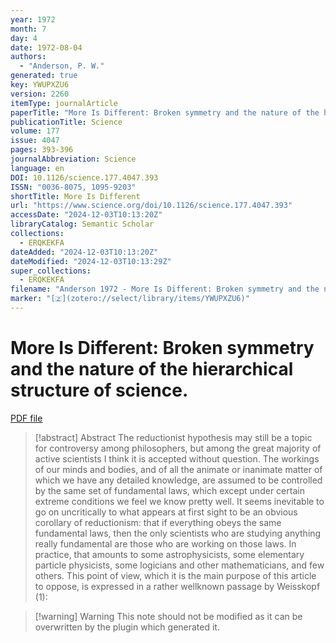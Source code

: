 ```yaml
---
year: 1972
month: 7
day: 4
date: 1972-08-04
authors:
  - "Anderson, P. W."
generated: true
key: YWUPXZU6
version: 2260
itemType: journalArticle
paperTitle: "More Is Different: Broken symmetry and the nature of the hierarchical structure of science."
publicationTitle: Science
volume: 177
issue: 4047
pages: 393-396
journalAbbreviation: Science
language: en
DOI: 10.1126/science.177.4047.393
ISSN: "0036-8075, 1095-9203"
shortTitle: More Is Different
url: "https://www.science.org/doi/10.1126/science.177.4047.393"
accessDate: "2024-12-03T10:13:20Z"
libraryCatalog: Semantic Scholar
collections:
  - ERQKEKFA
dateAdded: "2024-12-03T10:13:20Z"
dateModified: "2024-12-03T10:13:29Z"
super_collections:
  - ERQKEKFA
filename: "Anderson 1972 - More Is Different: Broken symmetry and the nature of the hierarchical structure of science..pdf"
marker: "[🇿](zotero://select/library/items/YWUPXZU6)"
---
```

# More Is Different: Broken symmetry and the nature of the hierarchical structure of science.

[PDF file](/Papers/PDFs/Anderson%201972%20-%20More%20Is%20Different:%20Broken%20symmetry%20and%20the%20nature%20of%20the%20hierarchical%20structure%20of%20science..pdf)

> [!abstract] Abstract
> The reductionist hypothesis may still be a topic for controversy among philosophers, but among the great majority of active scientists I think it is accepted without question. The workings of our minds and bodies, and of all the animate or inanimate matter of which we have any detailed knowledge, are assumed to be controlled by the same set of fundamental laws, which except under certain extreme conditions we feel we know pretty well. It seems inevitable to go on uncritically to what appears at first sight to be an obvious corollary of reductionism: that if everything obeys the same fundamental laws, then the only scientists who are studying anything really fundamental are those who are working on those laws. In practice, that amounts to some astrophysicists, some elementary particle physicists, some logicians and other mathematicians, and few others. This point of view, which it is the main purpose of this article to oppose, is expressed in a rather wellknown passage by Weisskopf (1):

>[!warning] Warning
> This note should not be modified as it can be overwritten by the plugin which generated it.

